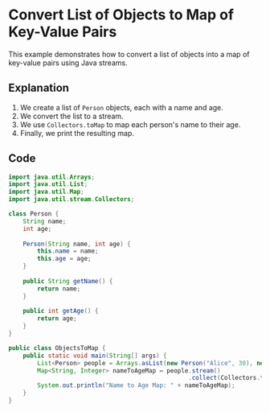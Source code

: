 # Convert List of Objects to Map of Key-Value Pairs

This example demonstrates how to convert a list of objects into a map of key-value pairs using Java streams.

## Explanation

1. We create a list of `Person` objects, each with a name and age.
2. We convert the list to a stream.
3. We use `Collectors.toMap` to map each person's name to their age.
4. Finally, we print the resulting map.

## Code

```java
import java.util.Arrays;
import java.util.List;
import java.util.Map;
import java.util.stream.Collectors;

class Person {
    String name;
    int age;
    
    Person(String name, int age) {
        this.name = name;
        this.age = age;
    }
    
    public String getName() {
        return name;
    }
    
    public int getAge() {
        return age;
    }
}

public class ObjectsToMap {
    public static void main(String[] args) {
        List<Person> people = Arrays.asList(new Person("Alice", 30), new Person("Bob", 25), new Person("Charlie", 35));
        Map<String, Integer> nameToAgeMap = people.stream()
                                                  .collect(Collectors.toMap(Person::getName, Person::getAge));
        System.out.println("Name to Age Map: " + nameToAgeMap);
    }
}
```